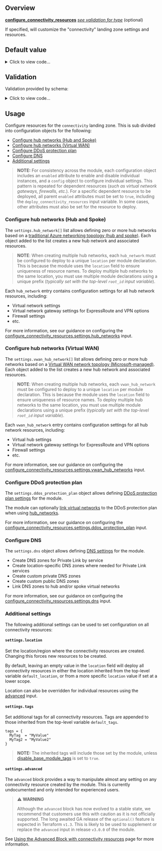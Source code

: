 <!-- markdownlint-disable first-line-h1 -->
## Overview

[**configure_connectivity_resources**](#overview) [*see validation for type*](#validation) (optional)

If specified, will customize the "connectivity" landing zone settings and resources.

## Default value

<!-- markdownlint-disable-next-line no-inline-html -->
<details><summary>Click to view code...</summary>

```hcl
{
  settings = {
    hub_networks = [
      {
        enabled = true
        config = {
          address_space                = ["10.100.0.0/16", ]
          location                     = ""
          link_to_ddos_protection_plan = false
          dns_servers                  = []
          bgp_community                = ""
          subnets                      = []
          virtual_network_gateway = {
            enabled = false
            config = {
              address_prefix           = "10.100.1.0/24"
              gateway_sku_expressroute = "ErGw2AZ"
              gateway_sku_vpn          = "VpnGw3"
              advanced_vpn_settings = {
                enable_bgp                       = null
                active_active                    = null
                private_ip_address_allocation    = ""
                default_local_network_gateway_id = ""
                vpn_client_configuration         = []
                bgp_settings                     = []
                custom_route                     = []
              }
            }
          }
          azure_firewall = {
            enabled = false
            config = {
              address_prefix                = "10.100.0.0/24"
              enable_dns_proxy              = true
              dns_servers                   = []
              sku_tier                      = ""
              base_policy_id                = ""
              private_ip_ranges             = []
              threat_intelligence_mode      = ""
              threat_intelligence_allowlist = []
              availability_zones = {
                zone_1 = true
                zone_2 = true
                zone_3 = true
              }
            }
          }
          spoke_virtual_network_resource_ids      = []
          enable_outbound_virtual_network_peering = false
          enable_hub_network_mesh_peering         = false
        }
      },
    ]
    vwan_hub_networks = [
      {
        enabled = false
        config = {
          address_prefix = "10.200.0.0/22"
          location       = ""
          sku            = ""
          routes         = []
          expressroute_gateway = {
            enabled = false
            config = {
              scale_unit = 1
            }
          }
          vpn_gateway = {
            enabled = false
            config = {
              bgp_settings       = []
              routing_preference = ""
              scale_unit         = 1
            }
          }
          azure_firewall = {
            enabled = false
            config = {
              enable_dns_proxy              = false
              dns_servers                   = []
              sku_tier                      = "Standard"
              base_policy_id                = ""
              private_ip_ranges             = []
              threat_intelligence_mode      = ""
              threat_intelligence_allowlist = []
              availability_zones = {
                zone_1 = true
                zone_2 = true
                zone_3 = true
              }
            }
          }
          spoke_virtual_network_resource_ids        = []
          secure_spoke_virtual_network_resource_ids = []
          enable_virtual_hub_connections            = false
        }
      },
    ]
    ddos_protection_plan = {
      enabled = false
      config = {
        location = ""
      }
    }
    dns = {
      enabled = true
      config = {
        location = ""
        enable_private_link_by_service = {
          azure_api_management                 = true
          azure_app_configuration_stores       = true
          azure_arc                            = true
          azure_automation_dscandhybridworker  = true
          azure_automation_webhook             = true
          azure_backup                         = true
          azure_batch_account                  = true
          azure_bot_service_bot                = true
          azure_bot_service_token              = true
          azure_cache_for_redis                = true
          azure_cache_for_redis_enterprise     = true
          azure_container_registry             = true
          azure_cosmos_db_cassandra            = true
          azure_cosmos_db_gremlin              = true
          azure_cosmos_db_mongodb              = true
          azure_cosmos_db_sql                  = true
          azure_cosmos_db_table                = true
          azure_data_explorer                  = true
          azure_data_factory                   = true
          azure_data_factory_portal            = true
          azure_data_health_data_services      = true
          azure_data_lake_file_system_gen2     = true
          azure_database_for_mariadb_server    = true
          azure_database_for_mysql_server      = true
          azure_database_for_postgresql_server = true
          azure_digital_twins                  = true
          azure_event_grid_domain              = true
          azure_event_grid_topic               = true
          azure_event_hubs_namespace           = true
          azure_file_sync                      = true
          azure_hdinsights                     = true
          azure_iot_dps                        = true
          azure_iot_hub                        = true
          azure_key_vault                      = true
          azure_key_vault_managed_hsm          = true
          azure_kubernetes_service_management  = true
          azure_machine_learning_workspace     = true
          azure_managed_disks                  = true
          azure_media_services                 = true
          azure_migrate                        = true
          azure_monitor                        = true
          azure_purview_account                = true
          azure_purview_studio                 = true
          azure_relay_namespace                = true
          azure_search_service                 = true
          azure_service_bus_namespace          = true
          azure_site_recovery                  = true
          azure_sql_database_sqlserver         = true
          azure_synapse_analytics_dev          = true
          azure_synapse_analytics_sql          = true
          azure_synapse_studio                 = true
          azure_web_apps_sites                 = true
          azure_web_apps_static_sites          = true
          cognitive_services_account           = true
          microsoft_power_bi                   = true
          signalr                              = true
          signalr_webpubsub                    = true
          storage_account_blob                 = true
          storage_account_file                 = true
          storage_account_queue                = true
          storage_account_table                = true
          storage_account_web                  = true
        }
        private_link_locations                                 = []
        public_dns_zones                                       = []
        private_dns_zones                                      = []
        enable_private_dns_zone_virtual_network_link_on_hubs   = true
        enable_private_dns_zone_virtual_network_link_on_spokes = true
        virtual_network_resource_ids_to_link                   = []
      }
    }
  }
}
```

</details>

## Validation

Validation provided by schema:

<!-- markdownlint-disable-next-line no-inline-html -->
<details><summary>Click to view code...</summary>

```hcl
object({
  settings = optional(object({
    hub_networks = optional(list(
      object({
        enabled = optional(bool, true)
        config = object({
          address_space                = list(string)
          location                     = optional(string, "")
          link_to_ddos_protection_plan = optional(bool, false)
          dns_servers                  = optional(list(string), [])
          bgp_community                = optional(string, "")
          subnets = optional(list(
            object({
              name                      = string
              address_prefixes          = list(string)
              network_security_group_id = optional(string, "")
              route_table_id            = optional(string, "")
            })
          ), [])
          virtual_network_gateway = optional(object({
            enabled = optional(bool, false)
            config = optional(object({
              address_prefix           = optional(string, "")
              gateway_sku_expressroute = optional(string, "")
              gateway_sku_vpn          = optional(string, "")
              advanced_vpn_settings = optional(object({
                enable_bgp                       = optional(bool, null)
                active_active                    = optional(bool, null)
                private_ip_address_allocation    = optional(string, "")
                default_local_network_gateway_id = optional(string, "")
                vpn_client_configuration = optional(list(
                  object({
                    address_space = list(string)
                    aad_tenant    = optional(string, null)
                    aad_audience  = optional(string, null)
                    aad_issuer    = optional(string, null)
                    root_certificate = optional(list(
                      object({
                        name             = string
                        public_cert_data = string
                      })
                    ), [])
                    revoked_certificate = optional(list(
                      object({
                        name             = string
                        public_cert_data = string
                      })
                    ), [])
                    radius_server_address = optional(string, null)
                    radius_server_secret  = optional(string, null)
                    vpn_client_protocols  = optional(list(string), null)
                    vpn_auth_types        = optional(list(string), null)
                  })
                ), [])
                bgp_settings = optional(list(
                  object({
                    asn         = optional(number, null)
                    peer_weight = optional(number, null)
                    peering_addresses = optional(list(
                      object({
                        ip_configuration_name = optional(string, null)
                        apipa_addresses       = optional(list(string), null)
                      })
                    ), [])
                  })
                ), [])
                custom_route = optional(list(
                  object({
                    address_prefixes = optional(list(string), [])
                  })
                ), [])
              }), {})
            }), {})
          }), {})
          azure_firewall = optional(object({
            enabled = optional(bool, false)
            config = optional(object({
              address_prefix                = optional(string, "")
              enable_dns_proxy              = optional(bool, true)
              dns_servers                   = optional(list(string), [])
              sku_tier                      = optional(string, "Standard")
              base_policy_id                = optional(string, "")
              private_ip_ranges             = optional(list(string), [])
              threat_intelligence_mode      = optional(string, "Alert")
              threat_intelligence_allowlist = optional(list(string), [])
              availability_zones = optional(object({
                zone_1 = optional(bool, true)
                zone_2 = optional(bool, true)
                zone_3 = optional(bool, true)
              }), {})
            }), {})
          }), {})
          spoke_virtual_network_resource_ids      = optional(list(string), [])
          enable_outbound_virtual_network_peering = optional(bool, false)
          enable_hub_network_mesh_peering         = optional(bool, false)
        })
      })
    ), [])
    vwan_hub_networks = optional(list(
      object({
        enabled = optional(bool, true)
        config = object({
          address_prefix = string
          location       = string
          sku            = optional(string, "")
          routes = optional(list(
            object({
              address_prefixes    = list(string)
              next_hop_ip_address = string
            })
          ), [])
          expressroute_gateway = optional(object({
            enabled = optional(bool, false)
            config = optional(object({
              scale_unit = optional(number, 1)
            }), {})
          }), {})
          vpn_gateway = optional(object({
            enabled = optional(bool, false)
            config = optional(object({
              bgp_settings = optional(list(
                object({
                  asn         = number
                  peer_weight = number
                  instance_0_bgp_peering_address = optional(list(
                    object({
                      custom_ips = list(string)
                    })
                  ), [])
                  instance_1_bgp_peering_address = optional(list(
                    object({
                      custom_ips = list(string)
                    })
                  ), [])
                })
              ), [])
              routing_preference = optional(string, "Microsoft Network")
              scale_unit         = optional(number, 1)
            }), {})
          }), {})
          azure_firewall = optional(object({
            enabled = optional(bool, false)
            config = optional(object({
              enable_dns_proxy              = optional(bool, true)
              dns_servers                   = optional(list(string), [])
              sku_tier                      = optional(string, "Standard")
              base_policy_id                = optional(string, "")
              private_ip_ranges             = optional(list(string), [])
              threat_intelligence_mode      = optional(string, "Alert")
              threat_intelligence_allowlist = optional(list(string), [])
              availability_zones = optional(object({
                zone_1 = optional(bool, true)
                zone_2 = optional(bool, true)
                zone_3 = optional(bool, true)
              }), {})
            }), {})
          }), {})
          spoke_virtual_network_resource_ids        = optional(list(string), [])
          secure_spoke_virtual_network_resource_ids = optional(list(string), [])
          enable_virtual_hub_connections            = optional(bool, false)
        })
      })
    ), [])
    ddos_protection_plan = optional(object({
      enabled = optional(bool, false)
      config = optional(object({
        location = optional(string, "")
      }), {})
    }), {})
    dns = optional(object({
      enabled = optional(bool, true)
      config = optional(object({
        location = optional(string, "")
        enable_private_link_by_service = optional(object({
          azure_api_management                 = optional(bool, true)
          azure_app_configuration_stores       = optional(bool, true)
          azure_arc                            = optional(bool, true)
          azure_automation_dscandhybridworker  = optional(bool, true)
          azure_automation_webhook             = optional(bool, true)
          azure_backup                         = optional(bool, true)
          azure_batch_account                  = optional(bool, true)
          azure_bot_service_bot                = optional(bool, true)
          azure_bot_service_token              = optional(bool, true)
          azure_cache_for_redis                = optional(bool, true)
          azure_cache_for_redis_enterprise     = optional(bool, true)
          azure_container_registry             = optional(bool, true)
          azure_cosmos_db_cassandra            = optional(bool, true)
          azure_cosmos_db_gremlin              = optional(bool, true)
          azure_cosmos_db_mongodb              = optional(bool, true)
          azure_cosmos_db_sql                  = optional(bool, true)
          azure_cosmos_db_table                = optional(bool, true)
          azure_data_explorer                  = optional(bool, true)
          azure_data_factory                   = optional(bool, true)
          azure_data_factory_portal            = optional(bool, true)
          azure_data_health_data_services      = optional(bool, true)
          azure_data_lake_file_system_gen2     = optional(bool, true)
          azure_database_for_mariadb_server    = optional(bool, true)
          azure_database_for_mysql_server      = optional(bool, true)
          azure_database_for_postgresql_server = optional(bool, true)
          azure_digital_twins                  = optional(bool, true)
          azure_event_grid_domain              = optional(bool, true)
          azure_event_grid_topic               = optional(bool, true)
          azure_event_hubs_namespace           = optional(bool, true)
          azure_file_sync                      = optional(bool, true)
          azure_hdinsights                     = optional(bool, true)
          azure_iot_dps                        = optional(bool, true)
          azure_iot_hub                        = optional(bool, true)
          azure_key_vault                      = optional(bool, true)
          azure_key_vault_managed_hsm          = optional(bool, true)
          azure_kubernetes_service_management  = optional(bool, true)
          azure_machine_learning_workspace     = optional(bool, true)
          azure_managed_disks                  = optional(bool, true)
          azure_media_services                 = optional(bool, true)
          azure_migrate                        = optional(bool, true)
          azure_monitor                        = optional(bool, true)
          azure_purview_account                = optional(bool, true)
          azure_purview_studio                 = optional(bool, true)
          azure_relay_namespace                = optional(bool, true)
          azure_search_service                 = optional(bool, true)
          azure_service_bus_namespace          = optional(bool, true)
          azure_site_recovery                  = optional(bool, true)
          azure_sql_database_sqlserver         = optional(bool, true)
          azure_synapse_analytics_dev          = optional(bool, true)
          azure_synapse_analytics_sql          = optional(bool, true)
          azure_synapse_studio                 = optional(bool, true)
          azure_web_apps_sites                 = optional(bool, true)
          azure_web_apps_static_sites          = optional(bool, true)
          cognitive_services_account           = optional(bool, true)
          microsoft_power_bi                   = optional(bool, true)
          signalr                              = optional(bool, true)
          signalr_webpubsub                    = optional(bool, true)
          storage_account_blob                 = optional(bool, true)
          storage_account_file                 = optional(bool, true)
          storage_account_queue                = optional(bool, true)
          storage_account_table                = optional(bool, true)
          storage_account_web                  = optional(bool, true)
        }), {})
        private_link_locations                                 = optional(list(string), [])
        public_dns_zones                                       = optional(list(string), [])
        private_dns_zones                                      = optional(list(string), [])
        enable_private_dns_zone_virtual_network_link_on_hubs   = optional(bool, true)
        enable_private_dns_zone_virtual_network_link_on_spokes = optional(bool, true)
        virtual_network_resource_ids_to_link                   = optional(list(string), [])
      }), {})
    }), {})
  }), {})
  location = optional(string, "")
  tags     = optional(any, {})
  advanced = optional(any, {})
})
```

</details>

## Usage

Configure resources for the `connectivity` landing zone.
This is sub divided into configuration objects for the following:

- [Configure hub networks (Hub and Spoke)](#configure-hub-networks-hub-and-spoke)
- [Configure hub networks (Virtual WAN)](#configure-hub-networks-virtual-wan)
- [Configure DDoS protection plan](#configure-ddos-protection-plan)
- [Configure DNS](#configure-dns)
- [Additional settings](#additional-settings)

> **NOTE:**
> For consistency across the module, each configuration object includes an `enabled` attribute to enable and disable individual instances, and a `config` object to configure individual settings.
> This pattern is repeated for dependent resources (*such as virtual network gateways, firewalls, etc.*).
> For a specific dependent resource to be deployed, all parent `enabled` attributes must be set to `true`, including the `deploy_connectivity_resources` input variable.
> In some cases, other attributes must also be set for the resource to deploy.

### Configure hub networks (Hub and Spoke)

The `settings.hub_network[]` list allows defining zero or more hub networks based on a [traditional Azure networking topology (hub and spoke)][wiki_connectivity_resources_hub_and_spoke].
Each object added to the list creates a new hub network and associated resources.

> **NOTE**:
> When creating multiple hub networks, each `hub_network` must be configured to deploy to a unique `location` per module declaration.
> This is because the module uses the `location` field to ensure uniqueness of resource names.
> To deploy multiple hub networks to the same location, you must use multiple module declarations using a unique prefix (*typically set with the top-level `root_id` input variable*).

Each `hub_network` entry contains configuration settings for all hub network resources, including:

- Virtual network settings
- Virtual network gateway settings for ExpressRoute and VPN options
- Firewall settings
- etc.

For more information, see our guidance on configuring the [configure_connectivity_resources.settings.hub_networks][wiki_hub_networks_variable] input.

### Configure hub networks (Virtual WAN)

The `settings.vwan_hub_network[]` list allows defining zero or more hub networks based on a [Virtual WAN network topology (Microsoft-managed)][wiki_connectivity_resources_virtual_wan].
Each object added to the list creates a new hub network and associated resources.

> **NOTE**:
> When creating multiple hub networks, each `vwan_hub_network` must be configured to deploy to a unique `location` per module declaration.
> This is because the module uses the `location` field to ensure uniqueness of resource names.
> To deploy multiple hub networks to the same location, you must use multiple module declarations using a unique prefix (*typically set with the top-level `root_id` input variable*).

Each `vwan_hub_network` entry contains configuration settings for all hub network resources, including:

- Virtual hub settings
- Virtual network gateway settings for ExpressRoute and VPN options
- Firewall settings
- etc.

For more information, see our guidance on configuring the [configure_connectivity_resources.settings.vwan_hub_networks][wiki_vwan_hub_networks_variable] input.

### Configure DDoS protection plan

The `settings.ddos_protection_plan` object allows defining [DDoS protection plan settings][wiki_connectivity_resources_ddos] for the module.

The module can optionally [link virtual networks][wiki_link_virtual_networks] to the DDoS protection plan when using [hub_networks](#configure-hub-networks-hub-and-spoke).

For more information, see our guidance on configuring the [configure_connectivity_resources.settings.ddos_protection_plan][wiki_ddos_variable] input.

### Configure DNS

The `settings.dns` object allows defining [DNS settings][wiki_connectivity_resources_dns] for the module.

- Create DNS zones for Private Link by service
- Create location-specific DNS zones where needed for Private Link services
- Create custom private DNS zones
- Create custom public DNS zones
- Link DNS zones to hub and/or spoke virtual networks

For more information, see our guidance on configuring the [configure_connectivity_resources.settings.dns][wiki_dns_variable] input.

### Additional settings

The following additional settings can be used to set configuration on all connectivity resources:

#### `settings.location`

Set the location/region where the connectivity resources are created.
Changing this forces new resources to be created.

By default, leaving an empty value in the `location` field will deploy all connectivity resources in either the location inherited from the top-level variable `default_location`, or from a more specific `location` value if set at a lower scope.

Location can also be overridden for individual resources using the [advanced](#settingsadvanced) input.

#### `settings.tags`

Set additional tags for all connectivity resources.
Tags are appended to those inherited from the top-level variable `default_tags`.

```hcl
tags = {
  MyTag  = "MyValue"
  MyTag2 = "MyValue2"
}
```

> **NOTE:**
> The inherited tags will include those set by the module, unless [disable_base_module_tags][wiki_disable_base_module_tags] is set to `true`.

#### `settings.advanced`

The `advanced` block provides a way to manipulate almost any setting on any connectivity resource created by the module.
This is currently undocumented and only intended for experienced users.

> :warning: **WARNING**
>
> Although the `advanced` block has now evolved to a stable state, we recommend that customers use this with caution as it is not officially supported.
> The long awaited GA release of the `optional()` feature is expected in Terraform `v1.3`.
> This is likely to be used to supplement or replace the `advanced` input in release `v3.0.0` of the module.

See [Using the Advanced Block with connectivity resources][wiki_connectivity_advanced_block] page for more information.

[//]: # "************************"
[//]: # "INSERT LINK LABELS BELOW"
[//]: # "************************"

[wiki_ddos_variable]:                        %5BVariables%5D-configure_connectivity_resources.settings.ddos_protection_plan "Wiki - configure_connectivity_resources settings ddos"
[wiki_dns_variable]:                         %5BVariables%5D-configure_connectivity_resources.settings.dns "Wiki - configure_connectivity_resources settings dns"
[wiki_hub_networks_variable]:                %5BVariables%5D-configure_connectivity_resources.settings.hub_networks "Wiki - configure_connectivity_resources settings hub_networks"
[wiki_vwan_hub_networks_variable]:           %5BVariables%5D-configure_connectivity_resources.settings.vwan_hub_networks "Wiki - configure_connectivity_resources settings vwan_hub_networks"
[wiki_link_virtual_networks]:                %5BVariables%5D-configure_connectivity_resources.settings.hub_networks#configlinktoddosprotectionplan "Wiki - configure_connectivity_resources settings hub_networks config linktoddosprotectionplan"
[wiki_disable_base_module_tags]:             %5BVariables%5D-disable_base_module_tags "Instructions for how to use the disable_base_module_tags variable."
[wiki_connectivity_advanced_block]:          %5BVariables%5D-configure_connectivity_resources_advanced "Using the advanced block with connectivity resources"
[wiki_connectivity_resources_hub_and_spoke]: %5BUser-Guide%5D-Connectivity-Resources#traditional-azure-networking-topology-hub-and-spoke "Wiki - Connectivity resources - Traditional Azure networking topology (hub and spoke)"
[wiki_connectivity_resources_virtual_wan]:   %5BUser-Guide%5D-Connectivity-Resources#virtual-wan-network-topology-microsoft-managed "Wiki - Connectivity resources - Virtual WAN network topology (Microsoft-managed)"
[wiki_connectivity_resources_ddos]:          %5BUser-Guide%5D-Connectivity-Resources#ddos-protection-plan "Wiki - Connectivity resources - DDoS Protection plan"
[wiki_connectivity_resources_dns]:           %5BUser-Guide%5D-Connectivity-Resources#dns "Wiki - Connectivity resources - DNS"
